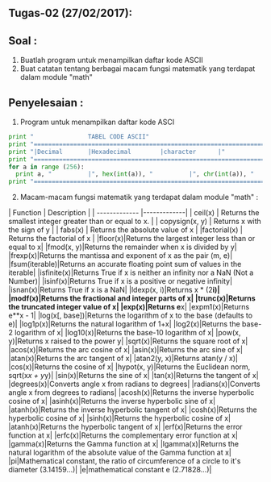 ## Tugas-02 (27/02/2017):


## Soal :
1. Buatlah program untuk menampilkan daftar kode ASCII
2. Buat catatan tentang berbagai macam fungsi matematik yang terdapat dalam module "math"

## Penyelesaian :
  1. Program untuk menampilkan daftar kode ASCI

  ```python
  print "				TABEL CODE ASCII"
  print "========================================================================="
  print "|Decimal		|Hexadecimal		|character		|"
  print "========================================================================="
  for a in range (256):
    print a, "			|", hex(int(a)), "			|", chr(int(a)), "			|"
  print "========================================================================="
  ```
  2. Macam-macam fungsi matematik yang terdapat dalam module "math" :
  
  | Function        | Description           |
    | ------------- |-------------|
    | ceil(x)      | Returns the smallest integer greater than or equal to x. |
    | copysign(x, y)      | Returns x with the sign of y      |
    | fabs(x) | Returns the absolute value of x      |
    |factorial(x)     | Returns the factorial of x    |
    |floor(x)|Returns the largest integer less than or equal to x|
    |fmod(x, y)|Returns the remainder when x is divided by y|
    |frexp(x)|Returns the mantissa and exponent of x as the pair (m, e)|
    |fsum(iterable)|Returns an accurate floating point sum of values in the iterable|
    |isfinite(x)|Returns True if x is neither an infinity nor a NaN (Not a Number)|
    |isinf(x)|Returns True if x is a positive or negative infinity|
    |isnan(x)|Returns True if x is a NaN|
    |ldexp(x, i)|Returns x * (2**i)|
    |modf(x)|Returns the fractional and integer parts of x|
    |trunc(x)|Returns the truncated integer value of x|
    |exp(x)|Returns e**x|
    |expm1(x)|Returns e**x - 1|
    |log(x[, base])|Returns the logarithm of x to the base (defaults to e)|
    |log1p(x)|Returns the natural logarithm of 1+x|
    |log2(x)|Returns the base-2 logarithm of x|
    |log10(x)|Returns the base-10 logarithm of x|
    |pow(x, y)|Returns x raised to the power y|
    |sqrt(x)|Returns the square root of x|
    |acos(x)|Returns the arc cosine of x|
    |asin(x)|Returns the arc sine of x|
    |atan(x)|Returns the arc tangent of x|
    |atan2(y, x)|Returns atan(y / x)|
    |cos(x)|Returns the cosine of x|
    |hypot(x, y)|Returns the Euclidean norm, sqrt(x*x + y*y)|
    |sin(x)|Returns the sine of x|
    |tan(x)|Returns the tangent of x|
    |degrees(x)|Converts angle x from radians to degrees|
    |radians(x)|Converts angle x from degrees to radians|
    |acosh(x)|Returns the inverse hyperbolic cosine of x|
    |asinh(x)|Returns the inverse hyperbolic sine of x|
    |atanh(x)|Returns the inverse hyperbolic tangent of x|
    |cosh(x)|Returns the hyperbolic cosine of x|
    |sinh(x)|Returns the hyperbolic cosine of x|
    |atanh(x)|Returns the hyperbolic tangent of x|
    |erf(x)|Returns the error function at x|
    |erfc(x)|Returns the complementary error function at x|
    |gamma(x)|Returns the Gamma function at x|
    |lgamma(x)|Returns the natural logarithm of the absolute value of the Gamma function at x|
    |pi|Mathematical constant, the ratio of circumference of a circle to it's diameter (3.14159...)|
    |e|mathematical constant e (2.71828...)|
